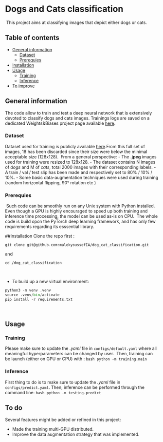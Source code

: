 # Dogs and Cats classification
​
This project aims at classifying images that depict either dogs or cats. 
​
## Table of contents
* [General information](#general-info)
	* [Dataset](#installation)
	* [Prerequies](#prerequies)
* [Installation](#installation)
* [Usage](#usage)
	* [Training](#training)
	* [Inference](#inference)
* [To improve](#to-improve)
​
## General information
The code allow to train and test a deep neural network that is extensively devoted to classify dogs and cats images. Trainings logs are saved on a dedicated Weights&Biases project page available [here](). 
​
### Dataset
Dataset used for training is publicly available [here](https://storage.googleapis.com/mledu-datasets/cats_and_dogs_filtered.zip). 
​
From this full set of images, 18 has been discarded since their size were below the minimal acceptable size (128x128). 
​
From a general perspective: 
	- The **.jpeg** images used for training were resized to 128x128. 
	- The dataset contains N images of *dogs* and M of *cats*, total 2000 images with their corresponding labels.
	- A train / val / test slip has been made and respectively set to 80% / 10% / 10%. 
	- Some basic data-augmentation techniques were used during training (random horizontal flipping, 90° rotation etc )
​
### Prerequies
​
Such code can be smoothly run on any Unix system with Python installed. Even though a GPU is highly encouraged to speed up both training and inference time processing, the model can be used as-is on CPU. 
​
The whole code is build opon the PyTorch deep learning framework, and has only few requirements regarding its esssential library. 
​
​

##Installation
Clone the repo first : 
```
git clone git@github.com:malekyoussefIA/dog_cat_classification.git
```
and 
```
cd /dog_cat_classification
```
​
* To build up a new virtual environment:
```python 
python3 -m venv .venv
source .venv/bin/activate
pip install -r requirements.txt
```
​
## Usage 
### Training
Please make sure to update the *.yaml* file in `configs/default.yaml` where all meaningful hyperparameters can be changed by user. 
​
Then, training can be launch (either on GPU or CPU) with : 
```bash python -m training.main```
​
### Inference
First thing to do is to make sure to update the *.yaml* file in `configs/predict.yaml`. 
Then, inference can be performed through the command line: 
```bash python -m testing.predict```
​
​
## To do 
Several features might be added or refined in this project: 
​
* Made the training multi-GPU distributed. 
* Improve the data augmentation strategy that was implemented. 
